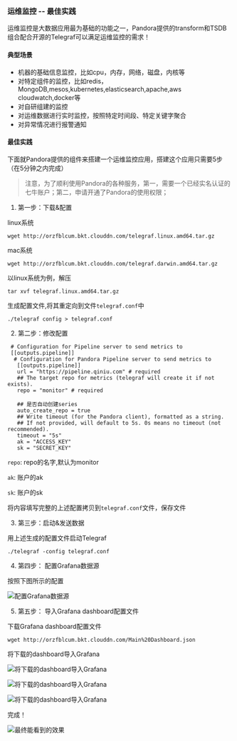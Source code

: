 ### 运维监控 -- 最佳实践

运维监控是大数据应用最为基础的功能之一，Pandora提供的transform和TSDB组合配合开源的Telegraf可以满足运维监控的需求！

#### 典型场景

* 机器的基础信息监控，比如cpu，内存，网络，磁盘，内核等
* 对特定组件的监控，比如redis，MongoDB,mesos,kubernetes,elasticsearch,apache,aws cloudwatch,docker等
* 对自研组建的监控
* 对运维数据进行实时监控，按照特定时间段、特定关键字聚合
* 对异常情况进行报警通知

#### 最佳实践

下面就Pandora提供的组件来搭建一个运维监控应用，搭建这个应用只需要5步（在5分钟之内完成）

> 注意，为了顺利使用Pandora的各种服务，第一，需要一个已经实名认证的七牛账户；第二，申请开通了Pandora的使用权限；

1. 第一步：下载&配置

linux系统

```
wget http://orzfblcum.bkt.clouddn.com/telegraf.linux.amd64.tar.gz
```

mac系统

```
wget http://orzfblcum.bkt.clouddn.com/telegraf.darwin.amd64.tar.gz
```

以linux系统为例，解压

```
tar xvf telegraf.linux.amd64.tar.gz
```

生成配置文件,将其重定向到文件`telegraf.conf`中

```
./telegraf config > telegraf.conf
```

2. 第二步：修改配置

```
 # Configuration for Pipeline server to send metrics to
 [[outputs.pipeline]]
  # Configuration for Pandora Pipeline server to send metrics to
   [[outputs.pipeline]]
   url = "https://pipeline.qiniu.com" # required
   ## The target repo for metrics (telegraf will create it if not exists).
   repo = "monitor" # required

   ## 是否自动创建series
   auto_create_repo = true
   ## Write timeout (for the Pandora client), formatted as a string.
   ## If not provided, will default to 5s. 0s means no timeout (not recommended).
   timeout = "5s"
   ak = "ACCESS_KEY"
   sk = "SECRET_KEY"
```


`repo`: repo的名字,默认为monitor

`ak`: 账户的ak

`sk`: 账户的sk

将内容填写完整的上述配置拷贝到`telegraf.conf`文件，保存文件

3. 第三步：启动&发送数据

用上述生成的配置文件启动Telegraf

```
./telegraf -config telegraf.conf
```

4. 第四步： 配置Grafana数据源

按照下图所示的配置

![配置Grafana数据源](http://oo6e9ks0k.bkt.clouddn.com/QQ20170629-0.png)


5. 第五步： 导入Grafana dashboard配置文件

下载Grafana dashboard配置文件

```
wget http://orzfblcum.bkt.clouddn.com/Main%20Dashboard.json
```

将下载的dashboard导入Grafana

![将下载的dashboard导入Grafana](http://orzfblcum.bkt.clouddn.com/WechatIMG3135.jpeg)


![将下载的dashboard导入Grafana](http://orzfblcum.bkt.clouddn.com/WechatIMG3136.jpeg)


![将下载的dashboard导入Grafana](http://orzfblcum.bkt.clouddn.com/WechatIMG3137.jpeg)

完成！

![最终能看到的效果](http://orzfblcum.bkt.clouddn.com/%E5%B1%8F%E5%B9%95%E5%BF%AB%E7%85%A7%202017-06-30%20%E4%B8%8B%E5%8D%8812.07.25.png)